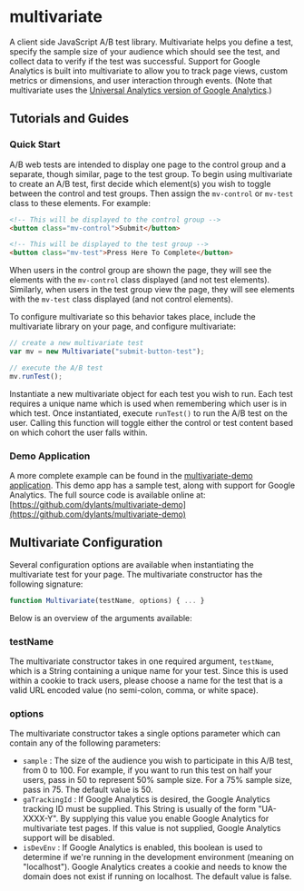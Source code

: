 # multivariate #

A client side JavaScript A/B test library. Multivariate helps you define a test, specify the sample size of your audience which should see the test, and collect data to verify if the test was successful. Support for Google Analytics is built into multivariate to allow you to track page views, custom metrics or dimensions, and user interaction through events. (Note that multivariate uses the [Universal Analytics version of Google Analytics](https://developers.google.com/analytics/devguides/collection/analyticsjs/).)

## Tutorials and Guides ##

### Quick Start ###

A/B web tests are intended to display one page to the control group and a separate, though similar, page to the test group. To begin using multivariate to create an A/B test, first decide which element(s) you wish to toggle between the control and test groups. Then assign the <code>mv-control</code> or <code>mv-test</code> class to these elements.  For example:

```HTML
<!-- This will be displayed to the control group -->
<button class="mv-control">Submit</button>

<!-- This will be displayed to the test group -->
<button class="mv-test">Press Here To Complete</button>
```

When users in the control group are shown the page, they will see the elements with the <code>mv-control</code> class displayed (and not test elements). Similarly, when users in the test group view the page, they will see elements with the <code>mv-test</code> class displayed (and not control elements).

To configure multivariate so this behavior takes place, include the multivariate library on your page, and configure multivariate:

```JavaScript
// create a new multivariate test
var mv = new Multivariate("submit-button-test");

// execute the A/B test
mv.runTest();
```

Instantiate a new multivariate object for each test you wish to run. Each test requires a unique name which is used when remembering which user is in which test. Once instantiated, execute <code>runTest()</code> to run the A/B test on the user. Calling this function will toggle either the control or test content based on which cohort the user falls within.

### Demo Application ###

A more complete example can be found in the [multivariate-demo application](https://github.com/dylants/multivariate-demo). This demo app has a sample test, along with support for Google Analytics. The full source code is available online at: [https://github.com/dylants/multivariate-demo](https://github.com/dylants/multivariate-demo)

## Multivariate Configuration ##

Several configuration options are available when instantiating the multivariate test for your page. The multivariate constructor has the following signature:

```JavaScript
function Multivariate(testName, options) { ... }
```

Below is an overview of the arguments available:

### testName ###

The multivariate constructor takes in one required argument, <code>testName</code>, which is a String containing a unique name for your test. Since this is used within a cookie to track users, please choose a name for the test that is a valid URL encoded value (no semi-colon, comma, or white space).

### options ###

The multivariate constructor takes a single options parameter which can contain any of the following parameters:

<ul>
<li><code>sample</code> :  The size of the audience you wish to participate in this A/B test, from 0 to 100. For example, if you want to run this test on half your users, pass in 50 to represent 50% sample size. For a 75% sample size, pass in 75. The default value is 50.</li>
<li><code>gaTrackingId</code> : If Google Analytics is desired, the Google Analytics tracking ID must be supplied. This String is usually of the form "UA-XXXX-Y". By supplying this value you enable Google Analytics for multivariate test pages. If this value is not supplied, Google Analytics support will be disabled.</li>
<li><code>isDevEnv</code> : If Google Analytics is enabled, this boolean is used to determine if we're running in the development environment (meaning on "localhost"). Google Analytics creates a cookie and needs to know the domain does not exist if running on localhost. The default value is false.</li>
</ul>